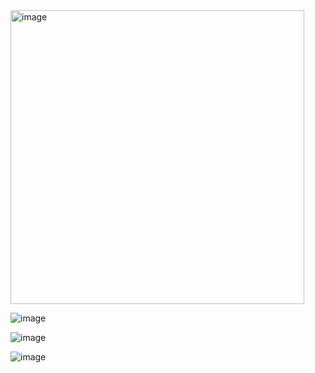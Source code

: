 <img width="470" alt="image" src="https://github.com/user-attachments/assets/51d32944-0163-4a75-8c0d-808e867fabd2">

![image](https://github.com/user-attachments/assets/cb8e1267-94c6-47cb-92e3-654e0ffa74ed)


![image](https://github.com/user-attachments/assets/ccbfc689-91ac-4c50-b05d-dedd5b37f36c)


![image](https://github.com/user-attachments/assets/a15418cf-5b23-480e-99e4-7a4a3e246038)
